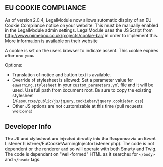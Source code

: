EU COOKIE COMPLIANCE
--------------------

As of version 2.0.4, LegalModule now allows automatic display of an EU Cookie Compliance notice on your website.
This must be manually enabled in the LegalModule admin settings. LegalModule uses the JS Script from
http://www.primebox.co.uk/projects/cookie-bar/ in order to implement this. More information is available on their
website.

A cookie is set on the users browser to indicate assent. This cookie expires after one year.

Options:
  * Translation of notice and button text is available.
  * Override of stylesheet is allowed:
    Set a parameter value for `euwarning.stylesheet` in your `custom_parameters.yml` file and it will be used.
    Use full path from document root.
    Be sure to copy the existing stylesheet (`/Resources/public/js/jquery.cookiebar/jquery.cookiebar.css`)
  * Other JS options are not customizable at this time (pull requests welcome).

Developer Info
--------------

The JS and stylesheet are injected directly into the Response via an Event Listener (Listener/EuCookieWarningInjectorListener.php).
The code is not dependent on the renderer and so will operate with both Smarty and Twig.
The code is dependant on "well-formed" HTML as it searches for `</body>` and `</head>` tags.

